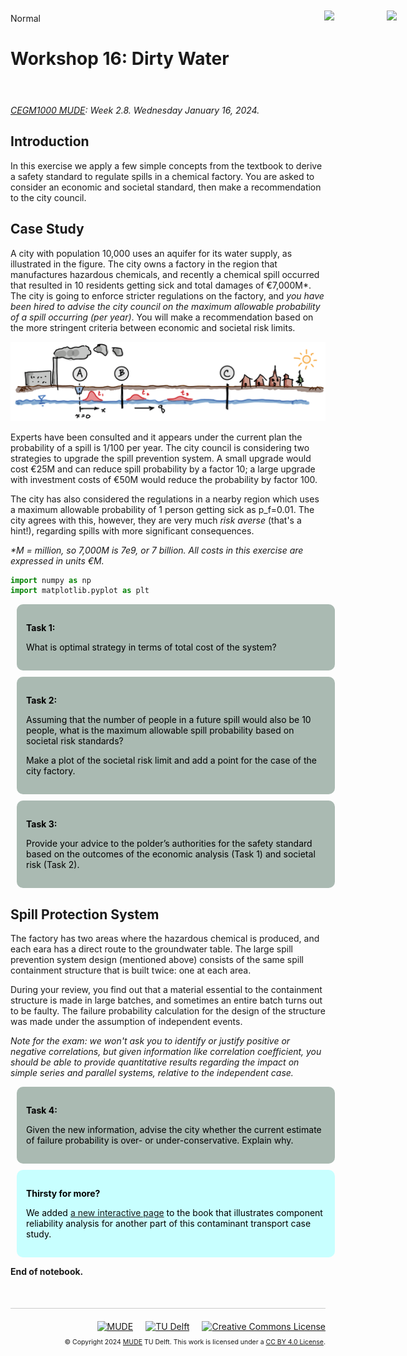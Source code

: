 <userStyle>Normal</userStyle>

# Workshop 16: Dirty Water

<h1 style="position: absolute; display: flex; flex-grow: 0; flex-shrink: 0; flex-direction: row-reverse; top: 60px;right: 30px; margin: 0; border: 0">
    <style>
        .markdown {width:100%; position: relative}
        article { position: relative }
    </style>
    <img src="https://gitlab.tudelft.nl/mude/public/-/raw/main/tu-logo/TU_P1_full-color.png" style="width:100px" />
    <img src="https://gitlab.tudelft.nl/mude/public/-/raw/main/mude-logo/MUDE_Logo-small.png" style="width:100px" />
</h1>
<h2 style="height: 10px">
</h2>

*[CEGM1000 MUDE](http://mude.citg.tudelft.nl/): Week 2.8. Wednesday January 16, 2024.*


## Introduction

In this exercise we apply a few simple concepts from the textbook to derive a safety standard to regulate spills in a chemical factory. You are asked to consider an economic and societal standard, then make a recommendation to the city council.

## Case Study

A city with population 10,000 uses an aquifer for its water supply, as illustrated in the figure. The city owns a factory in the region that manufactures hazardous chemicals, and recently a chemical spill occurred that resulted in 10 residents getting sick and total damages of  €7,000M*. The city is going to enforce stricter regulations on the factory, and _you have been hired to advise the city council on the maximum allowable probability of a spill occurring (per year)_. You will make a recommendation based on the more stringent criteria between economic and societal risk limits.

![](./images\sketch.png)

Experts have been consulted and it appears under the current plan the probability of a spill is 1/100 per year. The city council is considering two strategies to upgrade the spill prevention system. A small upgrade would cost €25M and can reduce spill probability by a factor 10; a large upgrade with investment costs of €50M would reduce the probability by factor 100.

The city has also considered the regulations in a nearby region which uses a maximum allowable probability of 1 person getting sick as p_f=0.01. The city agrees with this, however, they are very much _risk averse_ (that's a hint!), regarding spills with more significant consequences.

_*M = million, so 7,000M is 7e9, or 7 billion. All costs in this exercise are expressed in units €M._

```python
import numpy as np
import matplotlib.pyplot as plt
```

<div style="background-color:#AABAB2; color: black; vertical-align: middle; padding:15px; margin: 10px; border-radius: 10px; width: 95%">
<p>
<b>Task 1:</b>  

What is optimal strategy in terms of total cost of the system?
</p>
</div>


<div style="background-color:#AABAB2; color: black; vertical-align: middle; padding:15px; margin: 10px; border-radius: 10px; width: 95%">
<p>
<b>Task 2:</b>  

Assuming that the number of people in a future spill would also be 10 people, what is the maximum allowable spill probability based on societal risk standards?

Make a plot of the societal risk limit and add a point for the case of the city factory.
    
</p>
</div>


<div style="background-color:#AABAB2; color: black; vertical-align: middle; padding:15px; margin: 10px; border-radius: 10px; width: 95%">
<p>
<b>Task 3:</b>  

Provide your advice to the polder’s authorities for the safety standard based on the outcomes of the economic analysis (Task 1) and societal risk (Task 2).

</p>
</div>


## Spill Protection System

The factory has two areas where the hazardous chemical is produced, and each eara has a direct route to the groundwater table. The large spill prevention system design (mentioned above) consists of the same spill containment structure that is built twice: one at each area.

During your review, you find out that a material essential to the containment structure is made in large batches, and sometimes an entire batch turns out to be faulty. The failure probability calculation for the design of the structure was made under the assumption of independent events.

_Note for the exam: we won't ask you to identify or justify positive or negative correlations, but given information like correlation coefficient, you should be able to provide quantitative results regarding the impact on simple series and parallel systems, relative to the independent case._



<div style="background-color:#AABAB2; color: black; vertical-align: middle; padding:15px; margin: 10px; border-radius: 10px; width: 95%">
<p>
<b>Task 4:</b>  

Given the new information, advise the city whether the current estimate of failure probability is over- or under-conservative. Explain why.

</p>
</div>


<div style="background-color:#C8FFFF; color: black; vertical-align: middle; padding:15px; margin: 10px; border-radius: 10px; width: 95%">
<p>
<b>Thirsty for more?</b>   

We added <a href="https://mude.citg.tudelft.nl/book/pd/reliability-component/contamination.html" target="_blank">a new interactive page</a> to the book that illustrates component reliability analysis for another part of this contaminant transport case study.
</p>
</div>

<!-- #region -->
**End of notebook.**

<div style="margin-top: 50px; padding-top: 20px; border-top: 1px solid #ccc;">
  <div style="display: flex; justify-content: flex-end; gap: 20px; align-items: center;">
    <a rel="MUDE" href="http://mude.citg.tudelft.nl/">
      <img alt="MUDE" style="width:100px; height:auto;" src="https://gitlab.tudelft.nl/mude/public/-/raw/main/mude-logo/MUDE_Logo-small.png" />
    </a>
    <a rel="TU Delft" href="https://www.tudelft.nl/en/ceg">
      <img alt="TU Delft" style="width:100px; height:auto;" src="https://gitlab.tudelft.nl/mude/public/-/raw/main/tu-logo/TU_P1_full-color.png" />
    </a>
    <a rel="license" href="http://creativecommons.org/licenses/by/4.0/">
      <img alt="Creative Commons License" style="width:88px; height:auto;" src="https://i.creativecommons.org/l/by/4.0/88x31.png" />
    </a>
  </div>
  <div style="font-size: 75%; margin-top: 10px; text-align: right;">
    &copy; Copyright 2024 <a rel="MUDE" href="http://mude.citg.tudelft.nl/">MUDE</a> TU Delft. 
    This work is licensed under a <a rel="license" href="http://creativecommons.org/licenses/by/4.0/">CC BY 4.0 License</a>.
  </div>
</div>


<!--tested with WS_2_8_solution.ipynb-->
<!-- #endregion -->
